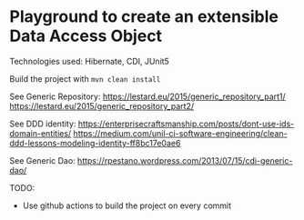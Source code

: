 # Playground to create an extensible Data Access Object
Technologies used:
Hibernate, CDI, JUnit5

Build the project with `mvn clean install`

See Generic Repository:
https://lestard.eu/2015/generic_repository_part1/
https://lestard.eu/2015/generic_repository_part2/

See DDD identity:
https://enterprisecraftsmanship.com/posts/dont-use-ids-domain-entities/
https://medium.com/unil-ci-software-engineering/clean-ddd-lessons-modeling-identity-ff8bc17e0ae6

See Generic Dao:
https://rpestano.wordpress.com/2013/07/15/cdi-generic-dao/

TODO:
- Use github actions to build the project on every commit




